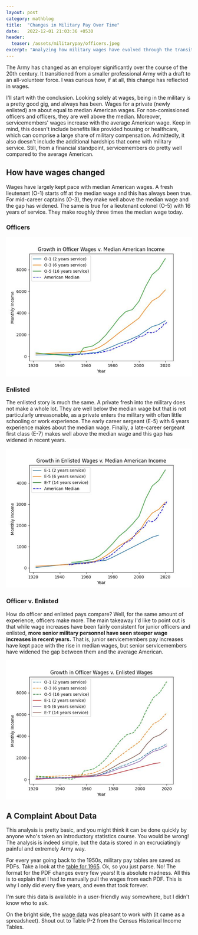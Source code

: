 ```yaml
---
layout: post
category: mathblog
title:  "Changes in Military Pay Over Time"
date:   2022-12-01 21:03:36 +0530
header:
  teaser: /assets/militarypay/officers.jpeg
excerpt: "Analyzing how military wages have evolved through the transition to an all-volunteer force, revealing that servicemembers generally earn well compared to median American wages."
---
```


The Army has changed as an employer significantly over the course of the 20th century. It transitioned from a smaller professional Army with a draft to an all-volunteer force. I was curious how, if at all, this change has reflected in wages.

I'll start with the conclusion. Looking solely at wages, being in the military is a pretty good gig, and always has been. Wages for a private (newly enlisted) are about equal to median American wages. For non-comissioned officers and officers, they are well above the median. Moreover, servicemembers' wages increase with the average American wage. Keep in mind, this doesn't include benefits like provided housing or healthcare, which can comprise a large share of military compensation. Admittedly, it also doesn't include the additional hardships that come with military service. Still, from a financial standpoint, servicemembers do pretty well compared to the average American.

## How have wages changed
Wages have largely kept pace with median American wages. A fresh lieutenant (O-1) starts off at the median wage and this has always been true. For mid-career captains (O-3), they make well above the median wage and the gap has widened. The same is true for a lieutenant colonel (O-5) with 16 years of service. They make roughly three times the median wage today.

### Officers
![Officers](/assets/militarypay/officers.jpeg)

### Enlisted
The enlisted story is much the same. A private fresh into the military does not make a whole lot. They are well below the median wage but that is not particularly unreasonable, as a private enters the military with often little schooling or work experience. The early career sergeant (E-5) with 6 years experience makes about the median wage. Finally, a late-career sergeant first class (E-7) makes well above the median wage and this gap has widened in recent years.

![Enlisted](/assets/militarypay/enlisted.jpeg)

### Officer v. Enlisted
How do officer and enlisted pays compare? Well, for the same amount of experience, officers make more. The main takeaway I'd like to point out is that while wage increases have been fairly consistent for junior officers and enlisted, **more senior military personnel have seen steeper wage increases in recent years.** That is, junior servicemembers pay increases have kept pace with the rise in median wages, but senior servicemembers have widened the gap between them and the average American.

![Officer v. Enlisted](/assets/militarypay/officers_v_enlisted.jpeg)


## A Complaint About Data
This analysis is pretty basic, and you might think it can be done quickly by anyone who's taken an introductory statistics course. You would be wrong! The analysis is indeed simple, but the data is stored in an excruciatingly painful and extremely Army way. 

For every year going back to the 1950s, military pay tables are saved as PDFs. Take a look at the [table for 1965](https://www.dfas.mil/Portals/98/MilPayTable1965.pdf). Ok, so you just parse. No! The format for the PDF changes every few years! It is absolute madness. All this is to explain that I had to manually pull the wages from each PDF. This is why I only did every five years, and even that took forever.

I'm sure this data is available in a user-friendly way somewhere, but I didn't know who to ask.

On the bright side, the [wage data](https://www.census.gov/data/tables/time-series/demo/income-poverty/historical-income-people.html) was pleasant to work with (it came as a spreadsheet). Shout out to Table P-2 from the Census Historical Income Tables.
